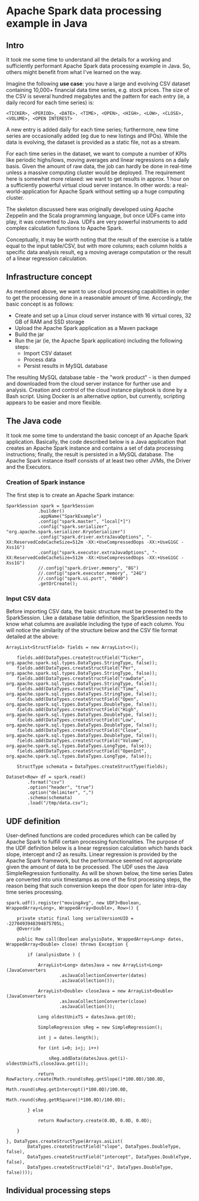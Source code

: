 # Apache Spark data processing example in Java

## Intro

It took me some time to understand all the details for a working and sufficiently performant Apache Spark data processing example in Java. So, others might benefit from what I've learned on the way.

Imagine the following **use case**: you have a large and evolving CSV dataset containing 10,000+ financial data time series, e.g. stock prices. The size of the CSV is several hundred megabytes and the pattern for each entry (ie, a daily record for each time series) is:

    <TICKER>, <PERIOD>, <DATE>, <TIME>, <OPEN>, <HIGH>, <LOW>, <CLOSE>, <VOLUME>, <OPEN INTEREST>

A new entry is added daily for each time series; furthermore, new time series are occasionally added (eg due to new listings and IPOs). While the data is evolving, the dataset is provided as a static file, not as a stream.

For each time series in the dataset, we want to compute a number of KPIs like periodic highs/lows, moving averages and linear regressions on a daily basis. Given the amount of raw data, the job can hardly be done in real-time unless a massive computing cluster would be deployed. The requirement here is somewhat more relaxed: we want to get results in approx. 1 hour on a sufficiently powerful virtual cloud server instance. In other words: a real-world-application for Apache Spark without setting up a huge computing cluster.

The skeleton discussed here was originally developed using Apache Zeppelin and the Scala programming language, but once UDFs came into play, it was converted to Java. UDFs are very powerful instruments to add complex calculation functions to Apache Spark.

Conceptually, it may be worth noting that the result of the exercise is a table equal to the input table/CSV, but with more columns; each column holds a specific data analysis result, eg a moving average computation or the result of a linear regression calculation.

## Infrastructure concept

As mentioned above, we want to use cloud processing capabilities in order to get the processing done in a reasonable amount of time. Accordingly, the basic concept is as follows:

* Create and set up a Linux cloud server instance with 16 virtual cores, 32 GB of RAM and SSD storage
* Upload the Apache Spark application as a Maven package
* Build the jar 
* Run the jar (ie, the Apache Spark application) including the following steps:
    * Import CSV dataset
    * Process data
    * Persist results in MySQL database

The resulting MySQL database table - the "work product" - is then dumped and downloaded from the cloud server instance for further use and analysis. Creation and control of the cloud instance playbook is done by a Bash script. Using Docker is an alternative option, but currently, scripting appears to be easier and more flexible.

## The Java code

It took me some time to understand the basic concept of an Apache Spark application. Basically, the code described below is a Java application that creates an Apache Spark instance and contains a set of data processing instructions; finally, the result is persisted in a MySQL database. The Apache Spark instance itself consists of at least two other JVMs, the Driver and the Executors. 

### Creation of Spark instance

The first step is to create an Apache Spark instance:

    SparkSession spark = SparkSession
                .builder()
                .appName("SparkExample")
                .config("spark.master", "local[*]")
                .config("spark.serializer", "org.apache.spark.serializer.KryoSerializer")
                .config("spark.driver.extraJavaOptions", "-XX:ReservedCodeCacheSize=512m -XX:+UseCompressedOops -XX:+UseG1GC -Xss1G")
                .config("spark.executor.extraJavaOptions", "-XX:ReservedCodeCacheSize=512m -XX:+UseCompressedOops -XX:+UseG1GC -Xss1G")
                //.config("spark.driver.memory", "8G")
                //.config("spark.executor.memory", "24G")
                //.config("spark.ui.port", "4040")
                .getOrCreate();

### Input CSV data

Before importing CSV data, the basic structure must be presented to the SparkSession. Like a database table definition, the SparkSession needs to know what columns are available including the type of each column. You will notice the similarity of the structure below and the CSV file format detailed at the above:

    ArrayList<StructField> fields = new ArrayList<>();
    
        fields.add(DataTypes.createStructField("Ticker", org.apache.spark.sql.types.DataTypes.StringType, false));
        fields.add(DataTypes.createStructField("Per", org.apache.spark.sql.types.DataTypes.StringType, false));
        fields.add(DataTypes.createStructField("rawDate", org.apache.spark.sql.types.DataTypes.StringType, false));
        fields.add(DataTypes.createStructField("Time", org.apache.spark.sql.types.DataTypes.StringType, false));
        fields.add(DataTypes.createStructField("Open", org.apache.spark.sql.types.DataTypes.DoubleType, false));
        fields.add(DataTypes.createStructField("High", org.apache.spark.sql.types.DataTypes.DoubleType, false));
        fields.add(DataTypes.createStructField("Low", org.apache.spark.sql.types.DataTypes.DoubleType, false));
        fields.add(DataTypes.createStructField("Close", org.apache.spark.sql.types.DataTypes.DoubleType, false));
        fields.add(DataTypes.createStructField("Volume", org.apache.spark.sql.types.DataTypes.LongType, false));
        fields.add(DataTypes.createStructField("OpenInt", org.apache.spark.sql.types.DataTypes.LongType, false));
    
        StructType schemata = DataTypes.createStructType(fields);
    
    Dataset<Row> df = spark.read()
            .format("csv")
            .option("header", "true")
            .option("delimiter", ",")
            .schema(schemata)
            .load("/tmp/data.csv");
            
## UDF definition

User-defined functions are coded procedures which can be called by Apache Spark to fulfill certain processing functionalities. The purpose of the UDF definition below is a linear regression calculation which hands back slope, intercept and r2 as results. Linear regression is provided by the Apache Spark framework, but the performance seemed not appropriate given the amount of data to be processed. The UDF uses the Java SimpleRegression funtionality. As will be shown below, the time series Dates are converted into unix timestamps as one of the first processing steps, the reason being that such conversion keeps the door open for later intra-day time series processing.

    spark.udf().register("movingAvg", new UDF3<Boolean, WrappedArray<Long>, WrappedArray<Double>, Row>() {

        private static final long serialVersionUID = -2270493948394875705L;
        @Override

        public Row call(Boolean analysisDate, WrappedArray<Long> dates, WrappedArray<Double> close) throws Exception {

            if (analysisDate ) {
            
                ArrayList<Long> datesJava = new ArrayList<Long>(JavaConverters
                        .asJavaCollectionConverter(dates)
                        .asJavaCollection());

                ArrayList<Double> closeJava = new ArrayList<Double>(JavaConverters
                        .asJavaCollectionConverter(close)
                        .asJavaCollection());
                
                Long oldestUnixTS = datesJava.get(0);
                
                SimpleRegression sReg = new SimpleRegression();

                int j = dates.length();
                
                for (int i=0; i<j; i++) 
                    
                    sReg.addData(datesJava.get(i)-oldestUnixTS,closeJava.get(i));
                
                return RowFactory.create(Math.round(sReg.getSlope()*100.0D)/100.0D,
                                            Math.round(sReg.getIntercept()*100.0D)/100.0D,
                                            Math.round(sReg.getRSquare()*100.0D)/100.0D);
                
            } else
                
                return RowFactory.create(0.0D, 0.0D, 0.0D);
            
        }
        
    }, DataTypes.createStructType(Arrays.asList(
            DataTypes.createStructField("slope", DataTypes.DoubleType, false), 
            DataTypes.createStructField("intercept", DataTypes.DoubleType, false),
            DataTypes.createStructField("r2", DataTypes.DoubleType, false))));

## Individual processing steps




            



